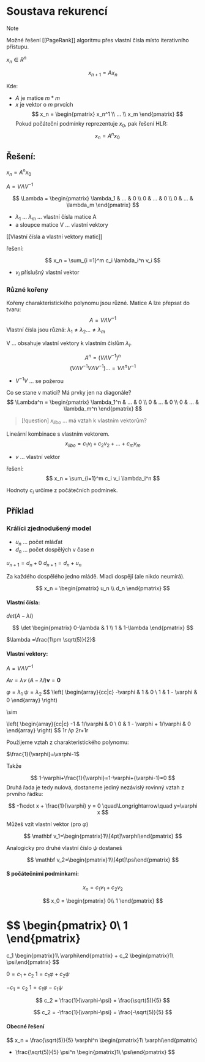 # Soustava rekurencí

> [!note]
> Možné řešení [[PageRank]] algoritmu přes vlastní čísla místo iterativního přístupu.


$x_n \in R^n$

$$
x_{n+1} = A x_n
$$

Kde:
- $A$ je matice $m*m$
- $x$ je vektor o $m$ prvcích
$$
x_n =
\begin{pmatrix}
x_n^1 \\
... \\
x_m
\end{pmatrix}
$$
Pokud počáteční podmínky reprezentuje $x_0$, pak řešení HLR:
$$
x_n = A^n x_0
$$
## Řešení:

$x_n = A^n x_0$

$A = V \Lambda V^{-1}$

$$
\Lambda =
\begin{pmatrix}
\lambda_1 & ... & 0 \\
0 & ... & 0 \\
0 & ... & \lambda_m
\end{pmatrix}
$$

- $\lambda_1$ ... $\lambda_m$ ... vlastní čísla matice A
- a sloupce matice V ... vlastní vektory

[[Vlastní čísla a vlastní vektory matic]]

řešení:

$$
x_n = \sum_{i =1}^m c_i \lambda_i^n v_i
$$

- $v_i$ příslušný vlastní vektor


### Různé kořeny
Kořeny charakteristického polynomu jsou různé.
Matice A lze přepsat do tvaru:
$$
A = V \Lambda V^{-1}
$$
Vlastní čísla jsou různá:
$\lambda_1 \neq \lambda_2 ... \neq \lambda_m$

V ... obsahuje vlastní vektory k vlastním číslům $\lambda_i$.

$$
A^n = (V \Lambda V^{-1})^n
$$
$$
(V \Lambda V^{-1} V \Lambda V^{-1}) ... = V \Lambda^n V^{-1} 
$$
- $V^{-1} V$ ... se požerou

Co se stane v matici? Má prvky jen na diagonále?
$$
\Lambda^n =
\begin{pmatrix}
\lambda_1^n & ... & 0 \\
0 & ... & 0 \\
0 & ... & \lambda_m^n
\end{pmatrix}
$$

> [!question]
> $x_{libo}$ ... má vztah k vlastním vektorům? 

Lineární kombinace s vlastním vektorem.
$$
x_{libo} = c_1v_i + c_2v_2+...+c_mv_m
$$
- $v$ ... vlastní vektor

řešení:
$$
x_n = \sum_{i=1}^m c_i v_i \lambda_i^n
$$

Hodnoty $c_i$ určíme z počátečních podmínek.

## Příklad

### Králíci zjednodušený model

- $u_n$ ... počet mláďat
- $d_n$ ... počet dospělých v čase $n$

$u_{n+1} = d_n + 0$
$d_{n+1} = d_n + u_n$

Za každého dospělého jedno mládě. 
Mladí dospějí (ale nikdo neumírá).

$$
x_n = \begin{pmatrix}
u_n \\
d_n
\end{pmatrix}
$$
#### Vlastní čísla:
$det(A-\lambda I)$

$$
\det \begin{pmatrix}
0-\lambda & 1 \\
1 & 1-\lambda
\end{pmatrix}
$$

$\lambda =\frac{1\pm \sqrt(5)}{2}$

#### Vlastní vektory:
$A = V \Lambda V^{-1}$

$A v =  \lambda v$
$(A - \lambda I)\mathbf{v} = \mathbf{0}$

$\varphi = \lambda_1$
$\psi = \lambda_2$
$$
\left(
\begin{array}{cc|c}
-\varphi & 1 & 0 \\
1 & 1 - \varphi & 0
\end{array}
\right)

\sim

\left(
\begin{array}{cc|c}
-1 & 1/\varphi & 0 \\
0 & 1 - \varphi + 1/\varphi & 0
\end{array}
\right)
$$
1r $/ \varphi$
2r+1r

Použijeme vztah z charakteristického polynomu:

$\frac{1}{\varphi}=\varphi-1$

Takže

$$
1-\varphi+\frac{1}{\varphi}=1-\varphi+(\varphi-1)=0
$$
Druhá řada je tedy nulová, dostaneme jediný nezávislý rovinný vztah z prvního řádku:

$$
-1\cdot x + \frac{1}{\varphi} y = 0 \quad\Longrightarrow\quad y=\varphi x
$$

Můžeš vzít vlastní vektor (pro $\varphi$)

$$
\mathbf v_1=\begin{pmatrix}1\\[4pt]\varphi\end{pmatrix}
$$

Analogicky pro druhé vlastní číslo $\psi$ dostaneš

$$
\mathbf v_2=\begin{pmatrix}1\\[4pt]\psi\end{pmatrix}
$$

#### S počátečními podmínkami:
$$
x_n = c_1 v_1 + c_2 v_2
$$

$$
x_0 = 
\begin{pmatrix}
0\\
1
\end{pmatrix}
$$

$$
\begin{pmatrix}
0\\
1
\end{pmatrix}
=
c_1 \begin{pmatrix}1\\ \varphi\end{pmatrix} + c_2 \begin{pmatrix}1\\ \psi\end{pmatrix}
$$

$0 = c_1 + c_2$
$1 = c_1 \varphi + c_2 \psi$

$- c_1 = c_2$
$1 = c_1 \varphi - c_1 \psi$

$$
c_2 
= \frac{1}{\varphi-\psi} 
= \frac{\sqrt(5)}{5}
$$

$$
c_2 
= -\frac{1}{\varphi-\psi} 
= \frac{-\sqrt(5)}{5}
$$
#### Obecné řešení
$$
x_n = \frac{\sqrt(5)}{5} \varphi^n \begin{pmatrix}1\\ \varphi\end{pmatrix}
- \frac{\sqrt(5)}{5} \psi^n \begin{pmatrix}1\\ \psi\end{pmatrix}
$$

